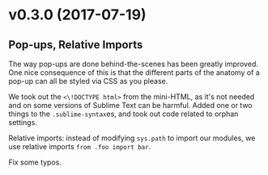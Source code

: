 # v0.3.0 (2017-07-19)

## Pop-ups, Relative Imports

The way pop-ups are done behind-the-scenes has been greatly improved. One nice
consequence of this is that the different parts of the anatomy of a pop-up can
all be styled via CSS as you please.

We took out the `<\!DOCTYPE html>` from the mini-HTML, as it's not needed and on
some versions of Sublime Text can be harmful. Added one or two things to the
`.sublime-syntax`es, and took out code related to orphan settings.

Relative imports: instead of modifying `sys.path` to import our modules, we use
relative imports `from .foo import bar`.

Fix some typos.
